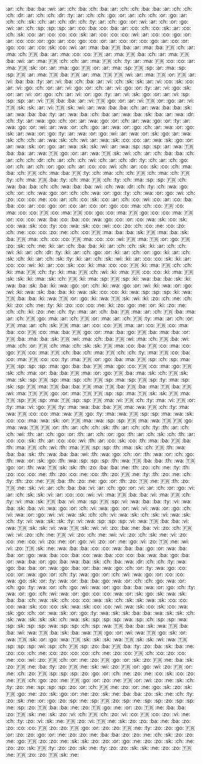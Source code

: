 :ar: :ch: :ba: :ba: :wi:
:ar: :ch: :ba: :ch: :ba:
:ar: :ch: :ch: :ba: :ba:
:ar: :ch: :ch: :ch: :dr:
:ar: :ch: :ch: :dr: :ty:
:ar: :ch: :ch: :go: :or:
:ar: :ch: :ch: :or: :go:
:ar: :ch: :ch: :sk: :ch:
:ar: :ch: :dr: :ch: :ty:
:ar: :ch: :go: :or: :wi:
:ar: :ch: :or: :go: :wi:
:ar: :ch: :sp: :sp: :sp:
:ar: :co: :ba: :co: :ba:
:ar: :co: :ch: :co: :sk:
:ar: :co: :ch: :sk: :co:
:ar: :co: :co: :co: :sk:
:ar: :co: :co: :co: :wi:
:ar: :co: :co: :go: :or:
:ar: :co: :co: :or: :go:
:ar: :co: :go: :co: :or:
:ar: :co: :or: :co: :go:
:ar: :co: :or: :go: :co:
:ar: :co: :sk: :co: :wi:
:ar: :ma: :ba: :fr: :ba:
:ar: :ma: :ba: :fr: :ch:
:ar: :ma: :ch: :fr: :ba:
:ar: :ma: :co: :co: :fr:
:ar: :ma: :fr: :ba: :ch:
:ar: :ma: :fr: :ba: :wi:
:ar: :ma: :fr: :ch: :ch:
:ar: :ma: :fr: :ch: :ty:
:ar: :ma: :fr: :co: :co:
:ar: :ma: :fr: :sk: :or:
:ar: :ma: :go: :fr: :or:
:ar: :ma: :sp: :fr: :sp:
:ar: :ma: :sp: :sp: :fr:
:ar: :ma: :tr: :ba: :fr:
:ar: :ma: :tr: :fr: :wi:
:ar: :ma: :tr: :or: :fr:
:ar: :vi: :ba: :ba: :ty:
:ar: :vi: :ba: :ch: :ba:
:ar: :vi: :ch: :sk: :sk:
:ar: :vi: :co: :sk: :co:
:ar: :vi: :go: :ch: :or:
:ar: :vi: :go: :or: :ch:
:ar: :vi: :go: :or: :ty:
:ar: :vi: :go: :sk: :or:
:ar: :vi: :or: :go: :ch:
:ar: :vi: :or: :go: :ty:
:ar: :vi: :sk: :go: :or:
:ar: :vi: :sp: :sp: :sp:
:ar: :vi: :tr: :ba: :ba:
:ar: :vi: :tr: :go: :or:
:ar: :vi: :tr: :or: :go:
:ar: :vi: :tr: :sk: :sk:
:ar: :vi: :tr: :sk: :wi:
:ar: :wa: :ba: :ba: :ch:
:ar: :wa: :ba: :ba: :sk:
:ar: :wa: :ba: :ba: :ty:
:ar: :wa: :ba: :ch: :ba:
:ar: :wa: :ba: :sk: :ba:
:ar: :wa: :dr: :ch: :ty:
:ar: :wa: :go: :ch: :or:
:ar: :wa: :go: :or: :ch:
:ar: :wa: :go: :or: :ty:
:ar: :wa: :go: :or: :wi:
:ar: :wa: :or: :ch: :go:
:ar: :wa: :or: :go: :ch:
:ar: :wa: :or: :go: :sk:
:ar: :wa: :or: :go: :ty:
:ar: :wa: :or: :go: :wi:
:ar: :wa: :or: :sk: :go:
:ar: :wa: :sk: :ch: :ch:
:ar: :wa: :sk: :ch: :wi:
:ar: :wa: :sk: :co: :co:
:ar: :wa: :sk: :go: :or:
:ar: :wa: :sk: :or: :go:
:ar: :wa: :sk: :sk: :wi:
:ar: :wa: :sp: :sp: :sp:
:ar: :wa: :tr: :ba: :ba:
:ar: :wa: :tr: :go: :or:
:ar: :wa: :tr: :sk: :wi:
:ch: :ar: :ch: :ba: :ba:
:ch: :ar: :ch: :ch: :dr:
:ch: :ar: :ch: :ch: :wi:
:ch: :ar: :ch: :dr: :ty:
:ch: :ar: :ch: :go: :or:
:ch: :ar: :ch: :or: :go:
:ch: :ar: :co: :co: :wi:
:ch: :ar: :co: :sk: :co:
:ch: :ma: :ba: :ch: :fr:
:ch: :ma: :ba: :fr: :ty:
:ch: :ma: :ch: :ch: :fr:
:ch: :ma: :ch: :fr: :ty:
:ch: :ma: :fr: :ba: :ty:
:ch: :ma: :fr: :ch: :ty:
:ch: :ma: :sp: :sp: :fr:
:ch: :wa: :ba: :ba: :ch:
:ch: :wa: :ba: :ba: :wi:
:ch: :wa: :dr: :ch: :ty:
:ch: :wa: :go: :ch: :or:
:ch: :wa: :go: :or: :ch:
:ch: :wa: :or: :go: :ty:
:ch: :wa: :or: :go: :wi:
:ch: :zo: :co: :co: :ne:
:co: :ar: :ch: :co: :sk:
:co: :ar: :ch: :co: :wi:
:co: :ar: :co: :ba: :ba:
:co: :ar: :co: :go: :or:
:co: :ar: :co: :or: :go:
:co: :ma: :ch: :co: :fr:
:co: :ma: :co: :co: :fr:
:co: :ma: :fr: :co: :go:
:co: :ma: :fr: :go: :co:
:co: :ma: :fr: :or: :co:
:co: :wa: :ba: :co: :ba:
:co: :wa: :go: :co: :or:
:co: :wa: :sk: :co: :sk:
:co: :wa: :sk: :co: :ty:
:co: :wa: :sk: :co: :wi:
:co: :zo: :ch: :co: :ne:
:co: :zo: :ch: :ne: :co:
:co: :zo: :ne: :ch: :co:
:fr: :ma: :ba: :ba: :sk:
:fr: :ma: :ba: :sk: :ba:
:fr: :ma: :ch: :co: :co:
:fr: :ma: :co: :co: :wi:
:fr: :ma: :tr: :or: :go:
:fr: :zo: :sk: :ch: :ne:
:ki: :ar: :ch: :ba: :ba:
:ki: :ar: :ch: :ch: :sk:
:ki: :ar: :ch: :ch: :wi:
:ki: :ar: :ch: :dr: :ty:
:ki: :ar: :ch: :go: :or:
:ki: :ar: :ch: :or: :go:
:ki: :ar: :ch: :sk: :ch:
:ki: :ar: :ch: :sk: :ty:
:ki: :ar: :ch: :sk: :wi:
:ki: :ar: :co: :co: :sk:
:ki: :ar: :co: :co: :wi:
:ki: :ar: :co: :sk: :co:
:ki: :ma: :co: :co: :fr:
:ki: :ma: :fr: :ch: :ch:
:ki: :ma: :fr: :ch: :ty:
:ki: :ma: :fr: :ch: :wi:
:ki: :ma: :fr: :co: :co:
:ki: :ma: :fr: :sk: :sk:
:ki: :ma: :sk: :ch: :fr:
:ki: :ma: :sp: :fr: :sp:
:ki: :wa: :ba: :ba: :sk:
:ki: :wa: :ba: :sk: :ba:
:ki: :wa: :go: :or: :ch:
:ki: :wa: :go: :or: :wi:
:ki: :wa: :or: :go: :wi:
:ki: :wa: :sk: :ba: :ba:
:ki: :wa: :sk: :co: :co:
:ki: :wa: :sp: :sp: :sp:
:ki: :wa: :tr: :ba: :ba:
:ki: :wa: :tr: :or: :go:
:ki: :wa: :tr: :sk: :wi:
:ki: :zo: :ch: :ne: :ch:
:ki: :zo: :ch: :ne: :ty:
:ki: :zo: :co: :co: :ne:
:ki: :zo: :go: :ne: :or:
:ki: :zo: :ne: :ch: :ch:
:ki: :zo: :ne: :ch: :ty:
:ma: :ar: :ch: :ba: :fr:
:ma: :ar: :ch: :fr: :ba:
:ma: :ar: :ch: :fr: :go:
:ma: :ar: :ch: :fr: :or:
:ma: :ar: :ch: :fr: :ty:
:ma: :ar: :ch: :or: :fr:
:ma: :ar: :ch: :sk: :fr:
:ma: :ar: :co: :co: :fr:
:ma: :ar: :co: :fr: :co:
:ma: :ba: :co: :fr: :co:
:ma: :ba: :fr: :go: :or:
:ma: :ba: :go: :fr: :ba:
:ma: :ba: :or: :fr: :ba:
:ma: :ba: :sk: :fr: :wi:
:ma: :ch: :ba: :fr: :wi:
:ma: :ch: :fr: :ba: :wi:
:ma: :ch: :or: :fr: :ch:
:ma: :ch: :sk: :sk: :fr:
:ma: :co: :ba: :fr: :co:
:ma: :co: :go: :fr: :co:
:ma: :fr: :ch: :ba: :ch:
:ma: :fr: :ch: :ch: :ty:
:ma: :fr: :co: :ba: :co:
:ma: :fr: :co: :co: :ty:
:ma: :fr: :or: :go: :ba:
:ma: :fr: :sp: :ch: :sp:
:ma: :fr: :sp: :sp: :sp:
:ma: :go: :ba: :ba: :fr:
:ma: :go: :co: :fr: :co:
:ma: :go: :fr: :sk: :ch:
:ma: :or: :ba: :ba: :fr:
:ma: :or: :go: :fr: :ba:
:ma: :sk: :ch: :fr: :sk:
:ma: :sk: :sp: :fr: :sp:
:ma: :sp: :ch: :fr: :sp:
:ma: :sp: :fr: :sp: :ty:
:ma: :sp: :sk: :sp: :fr:
:ma: :tr: :ba: :ba: :fr:
:ma: :tr: :ba: :fr: :ba:
:ma: :tr: :ba: :fr: :wi:
:ma: :tr: :fr: :go: :or:
:ma: :tr: :fr: :sp: :sp:
:ma: :tr: :sk: :sk: :fr:
:ma: :tr: :sp: :fr: :sp:
:ma: :tr: :sp: :sp: :fr:
:ma: :vi: :fr: :ch: :ty:
:ma: :vi: :fr: :or: :ty:
:ma: :vi: :go: :fr: :ty:
:ma: :wa: :ba: :ba: :fr:
:ma: :wa: :fr: :ch: :ty:
:ma: :wa: :fr: :co: :co:
:ma: :wa: :fr: :go: :ty:
:ma: :wa: :fr: :sp: :sp:
:ma: :wa: :sk: :co: :co:
:ma: :wa: :sk: :or: :fr:
:ma: :wa: :sp: :sp: :fr:
:ma: :wa: :tr: :fr: :go:
:ma: :wa: :tr: :fr: :or:
:th: :ar: :ch: :ch: :sk:
:th: :ar: :ch: :ch: :ty:
:th: :ar: :ch: :ch: :wi:
:th: :ar: :ch: :go: :or:
:th: :ar: :ch: :or: :go:
:th: :ar: :ch: :sk: :ch:
:th: :ar: :co: :co: :sk:
:th: :ar: :co: :co: :wi:
:th: :ar: :co: :sk: :co:
:th: :ma: :ba: :fr: :ba:
:th: :ma: :fr: :ch: :wi:
:th: :ma: :fr: :sp: :sp:
:th: :ma: :sk: :ch: :fr:
:th: :wa: :ba: :ba: :sk:
:th: :wa: :ba: :ba: :wi:
:th: :wa: :go: :ch: :or:
:th: :wa: :or: :ch: :go:
:th: :wa: :or: :sk: :go:
:th: :wa: :sp: :sp: :sp:
:th: :wa: :tr: :ba: :ba:
:th: :wa: :tr: :go: :or:
:th: :wa: :tr: :sk: :sk:
:th: :zo: :ba: :ba: :ne:
:th: :zo: :ch: :ne: :ty:
:th: :zo: :co: :co: :ne:
:th: :zo: :co: :ne: :co:
:th: :zo: :fr: :ne: :ty:
:th: :zo: :ne: :ch: :ty:
:th: :zo: :ne: :fr: :ba:
:th: :zo: :ne: :go: :or:
:th: :zo: :tr: :ne: :fr:
:th: :zo: :tr: :ne: :sk:
:vi: :ar: :ch: :ba: :ba:
:vi: :ar: :ch: :go: :or:
:vi: :ar: :ch: :or: :go:
:vi: :ar: :ch: :sk: :sk:
:vi: :ar: :co: :co: :wi:
:vi: :ma: :fr: :ba: :ba:
:vi: :ma: :fr: :ch: :ty:
:vi: :ma: :sk: :fr: :ba:
:vi: :ma: :sp: :fr: :sp:
:vi: :wa: :ba: :ba: :ty:
:vi: :wa: :ba: :sk: :ba:
:vi: :wa: :go: :or: :ch:
:vi: :wa: :go: :or: :wi:
:vi: :wa: :or: :go: :ch:
:vi: :wa: :or: :go: :wi:
:vi: :wa: :sk: :ch: :ch:
:vi: :wa: :sk: :ch: :sk:
:vi: :wa: :sk: :ch: :ty:
:vi: :wa: :sk: :sk: :ty:
:vi: :wa: :sp: :sp: :sp:
:vi: :wa: :tr: :ba: :ba:
:vi: :wa: :tr: :sk: :sk:
:vi: :wa: :tr: :sk: :wi:
:vi: :zo: :ba: :ne: :ba:
:vi: :zo: :ch: :fr: :wi:
:vi: :zo: :ch: :ne: :fr:
:vi: :zo: :ch: :ne: :wi:
:vi: :zo: :ch: :sk: :ne:
:vi: :zo: :co: :ne: :co:
:vi: :zo: :ne: :or: :go:
:vi: :zo: :or: :ne: :go:
:vi: :zo: :tr: :ne: :wi:
:vi: :zo: :tr: :sk: :ne:
:wa: :ba: :ba: :co: :co:
:wa: :ba: :ba: :go: :or:
:wa: :ba: :ba: :or: :go:
:wa: :ba: :co: :ba: :co:
:wa: :ba: :co: :co: :ba:
:wa: :ba: :go: :ba: :or:
:wa: :ba: :or: :go: :ba:
:wa: :ba: :sk: :ch: :ba:
:wa: :dr: :ch: :ch: :ty:
:wa: :go: :ba: :ba: :or:
:wa: :go: :ba: :or: :ba:
:wa: :go: :ch: :or: :ty:
:wa: :go: :co: :co: :or:
:wa: :go: :or: :ch: :ty:
:wa: :go: :or: :ch: :wi:
:wa: :go: :or: :co: :co:
:wa: :go: :sk: :or: :ty:
:wa: :or: :ba: :ba: :go:
:wa: :or: :ch: :ch: :go:
:wa: :or: :ch: :go: :ty:
:wa: :or: :ch: :go: :wi:
:wa: :or: :go: :ba: :ba:
:wa: :or: :go: :ch: :ty:
:wa: :or: :go: :ch: :wi:
:wa: :or: :go: :co: :co:
:wa: :or: :sk: :go: :sk:
:wa: :sk: :ba: :ba: :ch:
:wa: :sk: :ch: :co: :co:
:wa: :sk: :ch: :sk: :sk:
:wa: :sk: :co: :co: :co:
:wa: :sk: :co: :co: :sk:
:wa: :sk: :co: :co: :wi:
:wa: :sk: :co: :sk: :co:
:wa: :sk: :go: :ch: :or:
:wa: :sk: :or: :go: :ty:
:wa: :sk: :sk: :ba: :ba:
:wa: :sk: :sk: :ch: :sk:
:wa: :sk: :sk: :sk: :ch:
:wa: :sk: :sp: :sp: :sp:
:wa: :sp: :ch: :sp: :sp:
:wa: :sp: :sk: :sp: :sp:
:wa: :sp: :sp: :ch: :sp:
:wa: :tr: :ba: :ba: :sk:
:wa: :tr: :ba: :ba: :wi:
:wa: :tr: :ba: :sk: :ba:
:wa: :tr: :go: :or: :wi:
:wa: :tr: :go: :sk: :or:
:wa: :tr: :sk: :or: :go:
:wa: :tr: :sk: :sk: :sk:
:wa: :tr: :sk: :sk: :wi:
:wa: :tr: :sp: :sp: :sp:
:wi: :sp: :ch: :fr: :sp:
:zo: :ba: :fr: :ba: :ty:
:zo: :ba: :sk: :ba: :ne:
:zo: :co: :ch: :ne: :co:
:zo: :co: :co: :ch: :ne:
:zo: :co: :fr: :ch: :co:
:zo: :co: :ne: :co: :wi:
:zo: :fr: :ch: :or: :ne:
:zo: :fr: :go: :or: :sk:
:zo: :fr: :ne: :ba: :sk:
:zo: :fr: :ne: :ba: :ty:
:zo: :fr: :ne: :sk: :wi:
:zo: :fr: :or: :go: :wi:
:zo: :fr: :or: :ne: :ch:
:zo: :fr: :sp: :sp: :sp:
:zo: :go: :or: :ch: :ne:
:zo: :ne: :co: :sk: :co:
:zo: :ne: :fr: :ch: :go:
:zo: :ne: :fr: :go: :or:
:zo: :ne: :fr: :or: :wi:
:zo: :ne: :sk: :ch: :ty:
:zo: :ne: :sp: :sp: :sp:
:zo: :or: :ch: :fr: :ne:
:zo: :or: :ne: :go: :sk:
:zo: :sk: :fr: :go: :ne:
:zo: :sk: :go: :or: :ne:
:zo: :sk: :ne: :ba: :ba:
:zo: :sk: :ne: :ch: :ty:
:zo: :sk: :ne: :or: :go:
:zo: :sp: :ne: :sp: :fr:
:zo: :sp: :ne: :sp: :sp:
:zo: :sp: :sp: :ne: :sp:
:zo: :tr: :ba: :ba: :ne:
:zo: :tr: :go: :ne: :or:
:zo: :tr: :ne: :ba: :ba:
:zo: :tr: :sk: :ne: :sk:
:zo: :vi: :ch: :fr: :ch:
:zo: :vi: :co: :fr: :co:
:zo: :vi: :ne: :ch: :ty:
:zo: :vi: :sk: :ne: :fr:
:zo: :vi: :tr: :ne: :sk:
:zo: :zo: :ba: :ne: :ba:
:zo: :zo: :co: :co: :fr:
:zo: :zo: :fr: :go: :or:
:zo: :zo: :fr: :ne: :ty:
:zo: :zo: :go: :fr: :or:
:zo: :zo: :go: :or: :ne:
:zo: :zo: :ne: :ba: :ba:
:zo: :zo: :ne: :ch: :sk:
:zo: :zo: :ne: :go: :fr:
:zo: :zo: :ne: :sk: :sk:
:zo: :zo: :or: :go: :ne:
:zo: :zo: :sk: :ch: :ne:
:zo: :zo: :sk: :fr: :ty:
:zo: :zo: :sk: :ne: :ty:
:zo: :zo: :sk: :sk: :ne:
:zo: :zo: :tr: :ne: :fr:
:zo: :zo: :tr: :sk: :ne: